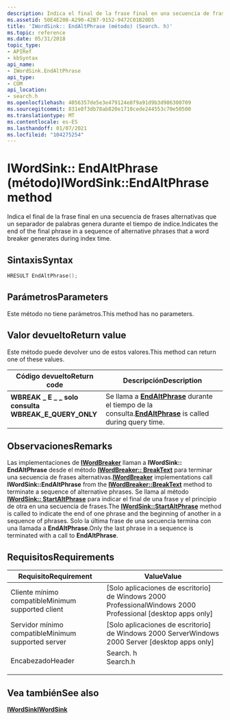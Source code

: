 ```yaml
---
description: Indica el final de la frase final en una secuencia de frases alternativas que un separador de palabras genera durante el tiempo de índice.
ms.assetid: 50E4E208-A290-42B7-9152-9472C01B20D5
title: 'IWordSink:: EndAltPhrase (método) (Search. h)'
ms.topic: reference
ms.date: 05/31/2018
topic_type:
- APIRef
- kbSyntax
api_name:
- IWordSink.EndAltPhrase
api_type:
- COM
api_location:
- search.h
ms.openlocfilehash: 4056357de5e3e479124e8f9a91d9b3d906300709
ms.sourcegitcommit: 831e8f3db78ab820e1710cede244553c70e50500
ms.translationtype: MT
ms.contentlocale: es-ES
ms.lasthandoff: 01/07/2021
ms.locfileid: "104275254"
---
```

# <a name="iwordsinkendaltphrase-method"></a><span data-ttu-id="3b755-103">IWordSink:: EndAltPhrase (método)</span><span class="sxs-lookup"><span data-stu-id="3b755-103">IWordSink::EndAltPhrase method</span></span>

<span data-ttu-id="3b755-104">Indica el final de la frase final en una secuencia de frases alternativas que un separador de palabras genera durante el tiempo de índice.</span><span class="sxs-lookup"><span data-stu-id="3b755-104">Indicates the end of the final phrase in a sequence of alternative phrases that a word breaker generates during index time.</span></span>

## <a name="syntax"></a><span data-ttu-id="3b755-105">Sintaxis</span><span class="sxs-lookup"><span data-stu-id="3b755-105">Syntax</span></span>


```C++
HRESULT EndAltPhrase();
```



## <a name="parameters"></a><span data-ttu-id="3b755-106">Parámetros</span><span class="sxs-lookup"><span data-stu-id="3b755-106">Parameters</span></span>

<span data-ttu-id="3b755-107">Este método no tiene parámetros.</span><span class="sxs-lookup"><span data-stu-id="3b755-107">This method has no parameters.</span></span>

## <a name="return-value"></a><span data-ttu-id="3b755-108">Valor devuelto</span><span class="sxs-lookup"><span data-stu-id="3b755-108">Return value</span></span>

<span data-ttu-id="3b755-109">Este método puede devolver uno de estos valores.</span><span class="sxs-lookup"><span data-stu-id="3b755-109">This method can return one of these values.</span></span>



| <span data-ttu-id="3b755-110">Código devuelto</span><span class="sxs-lookup"><span data-stu-id="3b755-110">Return code</span></span>                                                                                           | <span data-ttu-id="3b755-111">Descripción</span><span class="sxs-lookup"><span data-stu-id="3b755-111">Description</span></span>                                                                            |
|-------------------------------------------------------------------------------------------------------|----------------------------------------------------------------------------------------|
| <dl> <span data-ttu-id="3b755-112"><dt>**WBREAK \_ E \_ \_ solo consulta**</dt></span><span class="sxs-lookup"><span data-stu-id="3b755-112"><dt>**WBREAK\_E\_QUERY\_ONLY**</dt></span></span> </dl> | <span data-ttu-id="3b755-113">Se llama a [**EndAltPhrase**](iwordsink-endaltphrase.md) durante el tiempo de la consulta.</span><span class="sxs-lookup"><span data-stu-id="3b755-113">[**EndAltPhrase**](iwordsink-endaltphrase.md) is called during query time.</span></span><br/> |



 

## <a name="remarks"></a><span data-ttu-id="3b755-114">Observaciones</span><span class="sxs-lookup"><span data-stu-id="3b755-114">Remarks</span></span>

<span data-ttu-id="3b755-115">Las implementaciones de [**IWordBreaker**](/windows/win32/api/indexsrv/nn-indexsrv-iwordbreaker) llaman a **IWordSink:: EndAltPhrase** desde el método [**IWordBreaker:: BreakText**](/windows/win32/api/indexsrv/nf-indexsrv-iwordbreaker-breaktext) para terminar una secuencia de frases alternativas.</span><span class="sxs-lookup"><span data-stu-id="3b755-115">[**IWordBreaker**](/windows/win32/api/indexsrv/nn-indexsrv-iwordbreaker) implementations call **IWordSink::EndAltPhrase** from the [**IWordBreaker::BreakText**](/windows/win32/api/indexsrv/nf-indexsrv-iwordbreaker-breaktext) method to terminate a sequence of alternative phrases.</span></span> <span data-ttu-id="3b755-116">Se llama al método [**IWordSink:: StartAltPhrase**](iwordsink-startaltphrase.md) para indicar el final de una frase y el principio de otra en una secuencia de frases.</span><span class="sxs-lookup"><span data-stu-id="3b755-116">The [**IWordSink::StartAltPhrase**](iwordsink-startaltphrase.md) method is called to indicate the end of one phrase and the beginning of another in a sequence of phrases.</span></span> <span data-ttu-id="3b755-117">Solo la última frase de una secuencia termina con una llamada a **EndAltPhrase**.</span><span class="sxs-lookup"><span data-stu-id="3b755-117">Only the last phrase in a sequence is terminated with a call to **EndAltPhrase**.</span></span>

## <a name="requirements"></a><span data-ttu-id="3b755-118">Requisitos</span><span class="sxs-lookup"><span data-stu-id="3b755-118">Requirements</span></span>



| <span data-ttu-id="3b755-119">Requisito</span><span class="sxs-lookup"><span data-stu-id="3b755-119">Requirement</span></span> | <span data-ttu-id="3b755-120">Value</span><span class="sxs-lookup"><span data-stu-id="3b755-120">Value</span></span> |
|-------------------------------------|-------------------------------------------------------------------------------------|
| <span data-ttu-id="3b755-121">Cliente mínimo compatible</span><span class="sxs-lookup"><span data-stu-id="3b755-121">Minimum supported client</span></span><br/> | <span data-ttu-id="3b755-122">\[Solo aplicaciones de escritorio\] de Windows 2000 Professional</span><span class="sxs-lookup"><span data-stu-id="3b755-122">Windows 2000 Professional \[desktop apps only\]</span></span><br/>                          |
| <span data-ttu-id="3b755-123">Servidor mínimo compatible</span><span class="sxs-lookup"><span data-stu-id="3b755-123">Minimum supported server</span></span><br/> | <span data-ttu-id="3b755-124">\[Solo aplicaciones de escritorio\] de Windows 2000 Server</span><span class="sxs-lookup"><span data-stu-id="3b755-124">Windows 2000 Server \[desktop apps only\]</span></span><br/>                                |
| <span data-ttu-id="3b755-125">Encabezado</span><span class="sxs-lookup"><span data-stu-id="3b755-125">Header</span></span><br/>                   | <dl> <span data-ttu-id="3b755-126"><dt>Search. h</dt></span><span class="sxs-lookup"><span data-stu-id="3b755-126"><dt>Search.h</dt></span></span> </dl> |



## <a name="see-also"></a><span data-ttu-id="3b755-127">Vea también</span><span class="sxs-lookup"><span data-stu-id="3b755-127">See also</span></span>

<dl> <dt>

[<span data-ttu-id="3b755-128">**IWordSink**</span><span class="sxs-lookup"><span data-stu-id="3b755-128">**IWordSink**</span></span>](iwordsink.md)
</dt> </dl>

 

 
